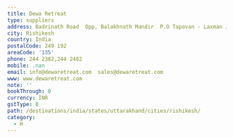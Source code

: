 ```yaml
---
title: Dewa Retreat
type: suppliers
address: Badrinath Road  Opp. Balakhnath Mandir  P.O Tapovan - Laxman Jhula
city: Rishikesh
country: India
postalCode: 249 192
areaCode: '135'
phone: 244 2382,244 2482
mobile: .nan
email: info@dewaretreat.com  sales@dewaretreat.com
www: www.dewaretreat.com
note: ''
bookThrough: 0
currency: INR
gstType: 0
path: /destinations/india/states/uttarakhand/cities/rishikesh/
category:
  - H
---
```


